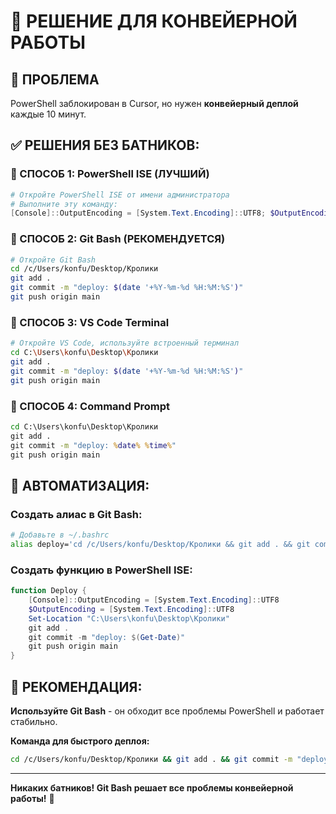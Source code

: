 # 🚀 РЕШЕНИЕ ДЛЯ КОНВЕЙЕРНОЙ РАБОТЫ

## 🚨 ПРОБЛЕМА
PowerShell заблокирован в Cursor, но нужен **конвейерный деплой** каждые 10 минут.

## ✅ **РЕШЕНИЯ БЕЗ БАТНИКОВ**:

### **🎯 СПОСОБ 1: PowerShell ISE (ЛУЧШИЙ)**
```powershell
# Откройте PowerShell ISE от имени администратора
# Выполните эту команду:
[Console]::OutputEncoding = [System.Text.Encoding]::UTF8; $OutputEncoding = [System.Text.Encoding]::UTF8; Set-Location "C:\Users\konfu\Desktop\Кролики"; git add .; git commit -m "deploy: $(Get-Date -Format 'yyyy-MM-dd HH:mm:ss')"; git push origin main
```

### **🎯 СПОСОБ 2: Git Bash (РЕКОМЕНДУЕТСЯ)**
```bash
# Откройте Git Bash
cd /c/Users/konfu/Desktop/Кролики
git add .
git commit -m "deploy: $(date '+%Y-%m-%d %H:%M:%S')"
git push origin main
```

### **🎯 СПОСОБ 3: VS Code Terminal**
```bash
# Откройте VS Code, используйте встроенный терминал
cd C:\Users\konfu\Desktop\Кролики
git add .
git commit -m "deploy: $(date '+%Y-%m-%d %H:%M:%S')"
git push origin main
```

### **🎯 СПОСОБ 4: Command Prompt**
```cmd
cd C:\Users\konfu\Desktop\Кролики
git add .
git commit -m "deploy: %date% %time%"
git push origin main
```

## 🔧 **АВТОМАТИЗАЦИЯ**:

### **Создать алиас в Git Bash:**
```bash
# Добавьте в ~/.bashrc
alias deploy='cd /c/Users/konfu/Desktop/Кролики && git add . && git commit -m "deploy: $(date)" && git push origin main'
```

### **Создать функцию в PowerShell ISE:**
```powershell
function Deploy { 
    [Console]::OutputEncoding = [System.Text.Encoding]::UTF8
    $OutputEncoding = [System.Text.Encoding]::UTF8
    Set-Location "C:\Users\konfu\Desktop\Кролики"
    git add .
    git commit -m "deploy: $(Get-Date)"
    git push origin main
}
```

## 🎯 **РЕКОМЕНДАЦИЯ**:

**Используйте Git Bash** - он обходит все проблемы PowerShell и работает стабильно.

**Команда для быстрого деплоя:**
```bash
cd /c/Users/konfu/Desktop/Кролики && git add . && git commit -m "deploy: $(date)" && git push origin main
```

---
**Никаких батников! Git Bash решает все проблемы конвейерной работы!** 🚀